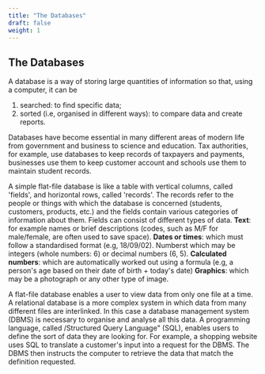 ```yaml
---
title: "The Databases"
draft: false
weight: 1
---
```


## The Databases

A database is a way of storing large quantities of information so
that, using a computer, it can be

1. searched: to find specific data;
2. sorted (i.e, organised in different ways): to compare data and create reports.

Databases have become essential in many different areas of modern life from government
and business to science and education. Tax authorities, for example, use databases to keep records of
taxpayers and payments, businesses use them to keep customer account and schools use them to maintain
student records.

A simple flat-file database is like a table with vertical columns, called 'fields', and horizontal rows, called
'records'. The records refer to the people or things with which the database is concerned (students, customers,
products, etc.) and the fields contain various categories of information about them.
Fields can consist of different types of data.
**Text**: for example names or brief descriptions (codes, such as M/F for male/female, are often used to save
space).
**Dates or times**: which must follow a standardised format (e.g, 18/09/02).
Numberst which may be integers (whole numbers: 6) or decimal numbers (6, 5).
**Calculated numbers**: which are automatically worked out using a formula (e.g, a person's age based on
their date of birth + today's date)
**Graphics**: which may be a photograph or any other type of image.

A flat-file database enables a user to view data from only one file at a time. A relational
database is a more complex system in which data from many different files are
interlinked. In this case a database management system (DBMS) is necessary
to organise and analyse all this data.
A programming language, called /Structured Query Language" (SQL),
enables users to define the sort of data they are looking for. For example, a
shopping website uses SQL to translate a customer's input into a request for
the DBMS. The DBMS then instructs the computer to retrieve the data that
match the definition requested.
